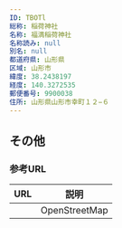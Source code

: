 ```yaml
---
ID: TBOTl
総称: 稲荷神社
名称: 福満稲荷神社
名称読み: null
別名: null
都道府県: 山形県
区域: 山形市
緯度: 38.2438197
経度: 140.3272535
郵便番号: 9900038
住所: 山形県山形市幸町１２−６
---
```


## その他

### 参考URL

| URL | 説明          |
| --- | ------------- |
|     | OpenStreetMap |
